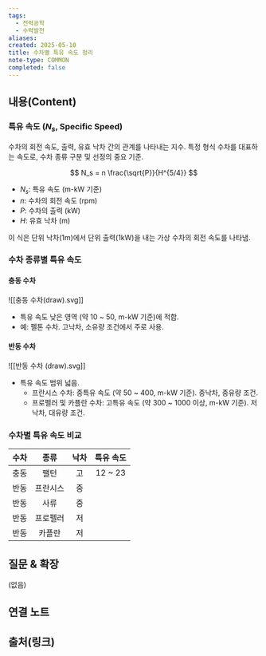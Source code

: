 ```yaml
---
tags:
  - 전력공학
  - 수력발전
aliases: 
created: 2025-05-10
title: 수차별 특유 속도 정리
note-type: COMMON
completed: false
---
```


## 내용(Content)
### 특유 속도 ($N_s$, Specific Speed)
수차의 회전 속도, 출력, 유효 낙차 간의 관계를 나타내는 지수. 특정 형식 수차를 대표하는 속도로, 수차 종류 구분 및 선정의 중요 기준.

$$
N_s = n \frac{\sqrt{P}}{H^{5/4}}
$$
- $N_s$: 특유 속도 (m-kW 기준)
- $n$: 수차의 회전 속도 (rpm)
- $P$: 수차의 출력 (kW)
- $H$: 유효 낙차 (m)

이 식은 단위 낙차(1m)에서 단위 출력(1kW)을 내는 가상 수차의 회전 속도를 나타냄.

### 수차 종류별 특유 속도
#### 충동 수차
![[충동 수차(draw).svg]]
- 특유 속도 낮은 영역 (약 10 ~ 50, m-kW 기준)에 적합.
- 예: 펠톤 수차. 고낙차, 소유량 조건에서 주로 사용.

#### 반동 수차
![[반동 수차 (draw).svg]]
- 특유 속도 범위 넓음.
    - 프란시스 수차: 중특유 속도 (약 50 ~ 400, m-kW 기준). 중낙차, 중유량 조건.
    - 프로펠러 및 카플란 수차: 고특유 속도 (약 300 ~ 1000 이상, m-kW 기준). 저낙차, 대유량 조건.


###  수차별 특유 속도 비교

| 수차  |  종류  | 낙차  |  특유 속도  |
| :-: | :--: | :-: | :-----: |
| 충동  |  팰턴  |  고  | 12 ~ 23 |
| 반동  | 프란시스 |  중  |         |
| 반동  |  사류  |  중  |         |
| 반동  | 프로펠러 |  저  |         |
| 반동  | 카플란  |  저  |         |


## 질문 & 확장

(없음)

## 연결 노트

## 출처(링크)

